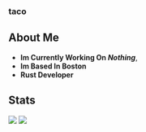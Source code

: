 

### taco
## About Me
- **Im Currently Working On ***Nothing*****,
- **Im Based In Boston**
- **Rust Developer**

## Stats
<img src="https://github-readme-stats.vercel.app/api?username=tacotacoenchilada&&show_icons=true&title_color=ffffff&icon_color=bb2acf&text_color=daf7dc&bg_color=151515">
<img src="https://github-readme-stats.vercel.app/api/top-langs/?username=tacotacoenchilada&theme=dark">
